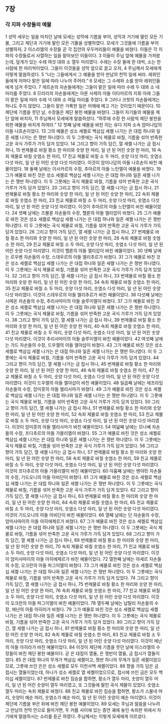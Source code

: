 ## 7장
### 각 지파 수장들의 예물
1 성막 세우는 일을 마치던 날에 모세는 성막에 기름을 부어, 성막과 거기에 딸린 모든 기물, 그리고 제단과 거기에 딸린 모든 기물을 성별하였다. 모세가 그것들에 기름을 부어 성별하자,
2 이스라엘의 수장들 곧 각 집안의 우두머리들이 예물을 바쳤다. 이들은 각 지파의 수장들로서 사열하는 일을 맡아보던 이들이다.
3 이들이 주님 앞에 예물을 가져왔는데, 덮개가 있는 수레 여섯 대와 소 열두 마리였다. 수레는 수장 둘에 한 대씩, 소는 한 사람에 한 마리씩이었다. 그들이 이것들을 성막 앞으로 끌고 오자,
4 주님께서 모세에게 이렇게 말씀하셨다.
5 “너는 그들에게서 그 예물을 받아 만남의 천막 일에 써라. 레위인들에게 저마다 맡은 일에 따라 나누어 주어라.”
6 모세는 그 수레와 소를 받아 레위인들에게 넘겨 주었다.
7 게르손의 자손들에게는 그들이 맡은 일에 따라 수레 두 대와 소 네 마리를 주었다.
8 므라리의 자손들에게는 아론 사제의 아들 이타마르의 지휘 아래 그들이 맡은 일에 따라 수레 넉 대와 소 여덟 마리를 주었다.
9 그러나 크핫의 자손들에게는 하나도 주지 않았다. 그들이 맡은 거룩한 일은 어깨에 메고 가는 것이었기 때문이다.
10 제단에 기름을 붓던 날, 수장들은 제단 봉헌 예물을 바쳤다. 그들이 자기들의 예물을 제단 앞에 바치자,
11 주님께서 모세에게 말씀하셨다. “하루에 수장 한 사람씩 제단 봉헌을 위한 예물을 바치게 하여라.”
12 첫째 날에 예물을 바친 이는 유다 지파 소속 암미나답의 아들 나흐손이었다.
13 그의 예물은 성소 세켈로 백삼십 세켈 나가는 은 대접 하나와 일흔 세켈 나가는 은 쟁반 하나였다. 이 두 그릇에는 곡식 제물로 바칠, 기름을 섞어 반죽한 고운 곡식 가루가 가득 담겨 있었다.
14 그리고 향이 가득 담긴, 열 세켈 나가는 금 접시 하나,
15 번제물로 바칠 황소 한 마리와 숫양 한 마리, 일 년 된 어린 숫양 한 마리,
16 속죄 제물로 바칠 숫염소 한 마리,
17 친교 제물로 바칠 소 두 마리, 숫양 다섯 마리, 숫염소 다섯 마리, 일 년 된 어린 숫양 다섯 마리였다. 이것이 암미나답의 아들 나흐손이 바친 예물이었다.
18 둘째 날에는 이사카르의 수장, 추아르의 아들 느탄엘이 예물을 바쳤다.
19 그가 예물로 바친 것은 성소 세켈로 백삼십 세켈 나가는 은 대접 하나와 일흔 세켈 나가는 은 쟁반 하나였다. 이 두 그릇에는 곡식 제물로 바칠, 기름을 섞어 반죽한 고운 곡식 가루가 가득 담겨 있었다.
20 그리고 향이 가득 담긴, 열 세켈 나가는 금 접시 하나,
21 번제물로 바칠 황소 한 마리와 숫양 한 마리, 일 년 된 어린 숫양 한 마리,
22 속죄 제물로 바칠 숫염소 한 마리,
23 친교 제물로 바칠 소 두 마리, 숫양 다섯 마리, 숫염소 다섯 마리, 일 년 된 어린 숫양 다섯 마리였다. 이것이 추아르의 아들 느탄엘이 바친 예물이었다.
24 셋째 날에는 즈불룬 자손들의 수장, 헬론의 아들 엘리압이 바쳤다.
25 그가 예물로 바친 것은 성소 세켈로 백삼십 세켈 나가는 은 대접 하나와 일흔 세켈 나가는 은 쟁반 하나였다. 이 두 그릇에는 곡식 제물로 바칠, 기름을 섞어 반죽한 고운 곡식 가루가 가득 담겨 있었다.
26 그리고 향이 가득 담긴, 열 세켈 나가는 금 접시 하나,
27 번제물로 바칠 황소 한 마리와 숫양 한 마리, 일 년 된 어린 숫양 한 마리,
28 속죄 제물로 바칠 숫염소 한 마리,
29 친교 제물로 바칠 소 두 마리, 숫양 다섯 마리, 숫염소 다섯 마리, 일 년 된 어린 숫양 다섯 마리였다. 이것이 헬론의 아들 엘리압이 바친 예물이었다.
30 넷째 날에는 르우벤 자손들의 수장, 스데우르의 아들 엘리추르가 바쳤다.
31 그가 예물로 바친 것은 성소 세켈로 백삼십 세켈 나가는 은 대접 하나와 일흔 세켈 나가는 은 쟁반 하나였다. 이 두 그릇에는 곡식 제물로 바칠, 기름을 섞어 반죽한 고운 곡식 가루가 가득 담겨 있었다.
32 그리고 향이 가득 담긴, 열 세켈 나가는 금 접시 하나,
33 번제물로 바칠 황소 한 마리와 숫양 한 마리, 일 년 된 어린 숫양 한 마리,
34 속죄 제물로 바칠 숫염소 한 마리,
35 친교 제물로 바칠 소 두 마리, 숫양 다섯 마리, 숫염소 다섯 마리, 일 년 된 어린 숫양 다섯 마리였다. 이것이 스데우르의 아들 엘리추르가 바친 예물이었다.
36 다섯째 날에는 시메온 자손들의 수장, 추리사따이의 아들 슬루미엘이 바쳤다.
37 그가 예물로 바친 것은 성소 세켈로 백삼십 세켈 나가는 은 대접 하나와 일흔 세켈 나가는 은 쟁반 하나였다. 이 두 그릇에는 곡식 제물로 바칠, 기름을 섞어 반죽한 고운 곡식 가루가 가득 담겨 있었다.
38 그리고 향이 가득 담긴, 열 세켈 나가는 금 접시 하나,
39 번제물로 바칠 황소 한 마리와 숫양 한 마리, 일 년 된 어린 숫양 한 마리,
40 속죄 제물로 바칠 숫염소 한 마리,
41 친교 제물로 바칠 소 두 마리, 숫양 다섯 마리, 숫염소 다섯 마리, 일 년 된 어린 숫양 다섯 마리였다. 이것이 추리사따이의 아들 슬루미엘이 바친 예물이었다.
42 여섯째 날에는 가드 자손들의 수장, 드우엘의 아들 엘야삽이 바쳤다.
43 그가 예물로 바친 것은 성소 세켈로 백삼십 세켈 나가는 은 대접 하나와 일흔 세켈 나가는 은 쟁반 하나였다. 이 두 그릇에는 곡식 제물로 바칠, 기름을 섞어 반죽한 고운 곡식 가루가 가득 담겨 있었다.
44 그리고 향이 가득 담긴, 열 세켈 나가는 금 접시 하나,
45 번제물로 바칠 황소 한 마리와 숫양 한 마리, 일 년 된 어린 숫양 한 마리,
46 속죄 제물로 바칠 숫염소 한 마리,
47 친교 제물로 바칠 소 두 마리, 숫양 다섯 마리, 숫염소 다섯 마리, 일 년 된 어린 숫양 다섯 마리였다. 이것이 드우엘의 아들 엘야삽이 바친 예물이었다.
48 일곱째 날에는 에프라임 자손들의 수장, 암미훗의 아들 엘리사마가 바쳤다.
49 그가 예물로 바친 것은 성소 세켈로 백삼십 세켈 나가는 은 대접 하나와 일흔 세켈 나가는 은 쟁반 하나였다. 이 두 그릇에는 곡식 제물로 바칠, 기름을 섞어 반죽한 고운 곡식 가루가 가득 담겨 있었다.
50 그리고 향이 가득 담긴, 열 세켈 나가는 금 접시 하나,
51 번제물로 바칠 황소 한 마리와 숫양 한 마리, 일 년 된 어린 숫양 한 마리,
52 속죄 제물로 바칠 숫염소 한 마리,
53 친교 제물로 바칠 소 두 마리, 숫양 다섯 마리, 숫염소 다섯 마리, 일 년 된 어린 숫양 다섯 마리였다. 이것이 암미훗의 아들 엘리사마가 바친 예물이었다.
54 여덟째 날에는 므나쎄 자손들의 수장, 프다추르의 아들 가믈리엘이 바쳤다.
55 그가 예물로 바친 것은 성소 세켈로 백삼십 세켈 나가는 은 대접 하나와 일흔 세켈 나가는 은 쟁반 하나였다. 이 두 그릇에는 곡식 제물로 바칠, 기름을 섞어 반죽한 고운 곡식 가루가 가득 담겨 있었다.
56 그리고 향이 가득 담긴, 열 세켈 나가는 금 접시 하나,
57 번제물로 바칠 황소 한 마리와 숫양 한 마리, 일 년 된 어린 숫양 한 마리,
58 속죄 제물로 바칠 숫염소 한 마리,
59 친교 제물로 바칠 소 두 마리, 숫양 다섯 마리, 숫염소 다섯 마리, 일 년 된 어린 숫양 다섯 마리였다. 이것이 프다추르의 아들 가믈리엘이 바친 예물이었다.
60 아홉째 날에는 벤야민 자손들의 수장, 기드오니의 아들 아비단이 바쳤다.
61 그가 예물로 바친 것은 성소 세켈로 백삼십 세켈 나가는 은 대접 하나와 일흔 세켈 나가는 은 쟁반 하나였다. 이 두 그릇에는 곡식 제물로 바칠, 기름을 섞어 반죽한 고운 곡식 가루가 가득 담겨 있었다.
62 그리고 향이 가득 담긴, 열 세켈 나가는 금 접시 하나,
63 번제물로 바칠 황소 한 마리와 숫양 한 마리, 일 년 된 어린 숫양 한 마리,
64 속죄 제물로 바칠 숫염소 한 마리,
65 친교 제물로 바칠 소 두 마리, 숫양 다섯 마리, 숫염소 다섯 마리, 일 년 된 어린 숫양 다섯 마리였다. 이것이 기드오니의 아들 아비단이 바친 예물이었다.
66 열째 날에는 단 자손들의 수장, 암미사따이의 아들 아히에제르가 바쳤다.
67 그가 예물로 바친 것은 성소 세켈로 백삼십 세켈 나가는 은 대접 하나와 일흔 세켈 나가는 은 쟁반 하나였다. 이 두 그릇에는 곡식 제물로 바칠, 기름을 섞어 반죽한 고운 곡식 가루가 가득 담겨 있었다.
68 그리고 향이 가득 담긴, 열 세켈 나가는 금 접시 하나,
69 번제물로 바칠 황소 한 마리와 숫양 한 마리, 일 년 된 어린 숫양 한 마리,
70 속죄 제물로 바칠 숫염소 한 마리,
71 친교 제물로 바칠 소 두 마리, 숫양 다섯 마리, 숫염소 다섯 마리, 일 년 된 어린 숫양 다섯 마리였다. 이것이 암미사따이의 아들 아히에제르가 바친 예물이었다.
72 열한째 날에는 아세르 자손들의 수장, 오크란의 아들 파그이엘이 바쳤다.
73 그가 예물로 바친 것은 성소 세켈로 백삼십 세켈 나가는 은 대접 하나와 일흔 세켈 나가는 은 쟁반 하나였다. 이 두 그릇에는 곡식 제물로 바칠, 기름을 섞어 반죽한 고운 곡식 가루가 가득 담겨 있었다.
74 그리고 향이 가득 담긴, 열 세켈 나가는 금 접시 하나,
75 번제물로 바칠 황소 한 마리와 숫양 한 마리, 일 년 된 어린 숫양 한 마리,
76 속죄 제물로 바칠 숫염소 한 마리,
77 친교 제물로 바칠 소 두 마리, 숫양 다섯 마리, 숫염소 다섯 마리, 일 년 된 어린 숫양 다섯 마리였다. 이것이 오크란의 아들 파그이엘이 바친 예물이었다.
78 열두째 날에는 납탈리 자손들의 수장, 에난의 아들 아히라가 바쳤다.
79 그가 예물로 바친 것은 성소 세켈로 백삼십 세켈 나가는 은 대접 하나와 일흔 세켈 나가는 은 쟁반 하나였다. 이 두 그릇에는 곡식 제물로 바칠, 기름을 섞어 반죽한 고운 곡식 가루가 가득 담겨 있었다.
80 그리고 향이 가득 담긴, 열 세켈 나가는 금 접시 하나,
81 번제물로 바칠 황소 한 마리와 숫양 한 마리, 일 년 된 어린 숫양 한 마리,
82 속죄 제물로 바칠 숫염소 한 마리,
83 친교 제물로 바칠 소 두 마리, 숫양 다섯 마리, 숫염소 다섯 마리, 일 년 된 어린 숫양 다섯 마리였다. 이것이 에난의 아들 아히라가 바친 예물이었다.
84 이것이 제단에 기름을 붓던 날에 이스라엘의 수장들이 바친 제단 봉헌 예물이다. 곧 은 대접이 열둘, 은 쟁반이 열둘, 금 접시가 열둘이었다.
85 은 대접 하나의 무게가 백삼십 세켈이고, 쟁반 하나의 무게가 일흔 세켈이었으므로, 그릇에 쓰인 은은 성소 세켈로 모두 이천사백 세켈이었다.
86 향을 가득 담은 금 접시는 열둘이었는데, 하나가 성소 세켈로 열 세켈이었으므로, 접시에 쓰인 금은 모두 백이십 세켈이었다.
87 번제물로 바친 짐승을 합하면, 황소가 열두 마리, 숫양이 열두 마리, 일 년 된 어린 숫양이 열두 마리였고, 또 그것들에 딸린 곡식 제물이 있었다. 숫염소 열두 마리는 속죄 제물로 바쳤다.
88 친교 제물로 바친 짐승을 합하면, 황소가 스물네 마리, 숫양이 예순 마리, 숫염소가 예순 마리, 일 년 된 어린 숫양이 예순 마리였다. 이것이 제단에 기름을 부은 뒤에 바친 제단 봉헌 예물이었다.
89 모세는 주님과 말씀을 나누려고 만남의 천막 안으로 들어가면, 두 커룹 사이에 있는 증언 궤에 놓인 속죄판 위에서 자기에게 말씀하시는 소리를 듣곤 하였다. 주님께서는 이렇게 모세에게 이르셨다.
